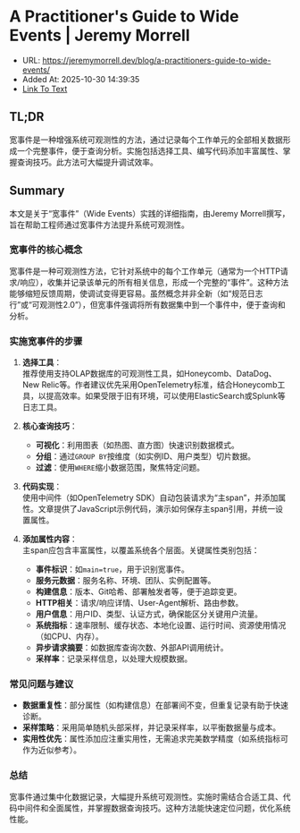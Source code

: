 # A Practitioner's Guide to Wide Events | Jeremy Morrell
- URL: https://jeremymorrell.dev/blog/a-practitioners-guide-to-wide-events/
- Added At: 2025-10-30 14:39:35
- [Link To Text](2025-10-30-a-practitioner's-guide-to-wide-events-jeremy-morrell_raw.md)

## TL;DR
宽事件是一种增强系统可观测性的方法，通过记录每个工作单元的全部相关数据形成一个完整事件，便于查询分析。实施包括选择工具、编写代码添加丰富属性、掌握查询技巧。此方法可大幅提升调试效率。

## Summary
本文是关于“宽事件”（Wide Events）实践的详细指南，由Jeremy Morrell撰写，旨在帮助工程师通过宽事件方法提升系统可观测性。

### 宽事件的核心概念
宽事件是一种可观测性方法，它针对系统中的每个工作单元（通常为一个HTTP请求/响应），收集并记录该单元的所有相关信息，形成一个完整的“事件”。这种方法能够缩短反馈周期，使调试变得更容易。虽然概念并非全新（如“规范日志行”或“可观测性2.0”），但宽事件强调将所有数据集中到一个事件中，便于查询和分析。

### 实施宽事件的步骤
1. **选择工具**：  
   推荐使用支持OLAP数据库的可观测性工具，如Honeycomb、DataDog、New Relic等。作者建议优先采用OpenTelemetry标准，结合Honeycomb工具，以提高效率。如果受限于旧有环境，可以使用ElasticSearch或Splunk等日志工具。

2. **核心查询技巧**：  
   - **可视化**：利用图表（如热图、直方图）快速识别数据模式。  
   - **分组**：通过`GROUP BY`按维度（如实例ID、用户类型）切片数据。  
   - **过滤**：使用`WHERE`缩小数据范围，聚焦特定问题。

3. **代码实现**：  
   使用中间件（如OpenTelemetry SDK）自动包装请求为“主span”，并添加属性。文章提供了JavaScript示例代码，演示如何保存主span引用，并统一设置属性。

4. **添加属性内容**：  
   主span应包含丰富属性，以覆盖系统各个层面。关键属性类别包括：
   - **事件标识**：如`main=true`，用于识别宽事件。
   - **服务元数据**：服务名称、环境、团队、实例配置等。
   - **构建信息**：版本、Git哈希、部署触发者等，便于追踪变更。
   - **HTTP相关**：请求/响应详情、User-Agent解析、路由参数。
   - **用户信息**：用户ID、类型、认证方式，确保能区分关键用户流量。
   - **系统指标**：速率限制、缓存状态、本地化设置、运行时间、资源使用情况（如CPU、内存）。
   - **异步请求摘要**：如数据库查询次数、外部API调用统计。
   - **采样率**：记录采样信息，以处理大规模数据。

### 常见问题与建议
- **数据重复性**：部分属性（如构建信息）在部署间不变，但重复记录有助于快速诊断。
- **采样策略**：采用简单随机头部采样，并记录采样率，以平衡数据量与成本。
- **实用性优先**：属性添加应注重实用性，无需追求完美数学精度（如系统指标可作为近似参考）。

### 总结
宽事件通过集中化数据记录，大幅提升系统可观测性。实施时需结合合适工具、代码中间件和全面属性，并掌握数据查询技巧。这种方法能快速定位问题，优化系统性能。
